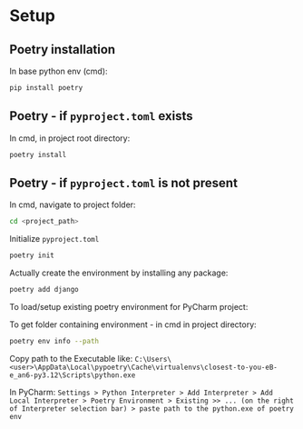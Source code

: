 # Setup
## Poetry installation
In base python env (cmd):
```bash
pip install poetry
```

## Poetry - if ```pyproject.toml``` exists
In cmd, in project root directory:
```bash
poetry install
```

## Poetry - if ```pyproject.toml``` is not present
In cmd, navigate to project folder:
```bash
cd <project_path>
```
Initialize ```pyproject.toml```
```bash
poetry init
```
Actually create the environment by installing any package:
```bash
poetry add django
```

To load/setup existing poetry environment for PyCharm project:

To get folder containing environment - in cmd in project directory:
```bash
poetry env info --path
```
Copy path to the Executable like: ```C:\Users\<user>\AppData\Local\pypoetry\Cache\virtualenvs\closest-to-you-eB-e_an6-py3.12\Scripts\python.exe```

In PyCharm:
```Settings > Python Interpreter > Add Interpreter > Add Local Interpreter > Poetry Environment > Existing >> ... (on the right of Interpreter selection bar) > paste path to the python.exe of poetry env```
